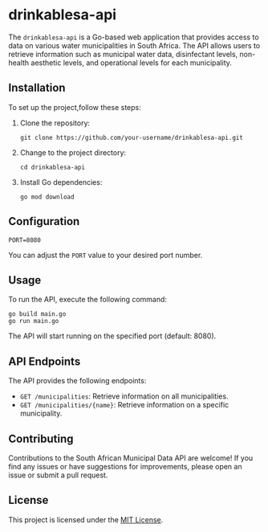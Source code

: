 # drinkablesa-api

The `drinkablesa-api` is a Go-based web application that provides access to data on various water municipalities in South Africa. The API allows users to retrieve information such as municipal water data, disinfectant levels, non-health aesthetic levels, and operational levels for each municipality.

## Installation

To set up the project,follow these steps:

1. Clone the repository:

   ```
   git clone https://github.com/your-username/drinkablesa-api.git
   ```

2. Change to the project directory:

   ```
   cd drinkablesa-api
   ```

3. Install Go dependencies:

   ```
   go mod download
   ```

## Configuration

```
PORT=8080
```

You can adjust the `PORT` value to your desired port number.

## Usage

To run the API, execute the following command:

```
go build main.go
go run main.go
```

The API will start running on the specified port (default: 8080).

## API Endpoints

The API provides the following endpoints:

- `GET /municipalities`: Retrieve information on all municipalities.
- `GET /municipalities/{name}`: Retrieve information on a specific municipality.


## Contributing

Contributions to the South African Municipal Data API are welcome! If you find any issues or have suggestions for improvements, please open an issue or submit a pull request.

## License

This project is licensed under the [MIT License](LICENSE).
